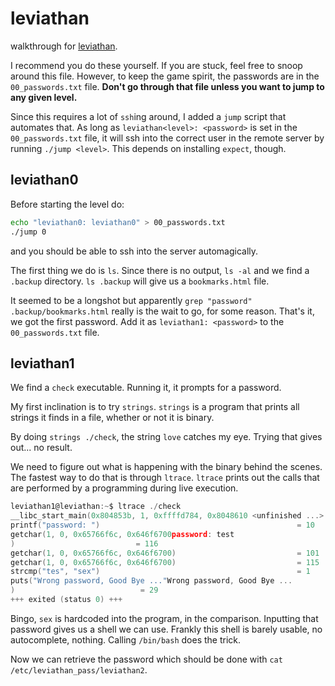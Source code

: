 # leviathan

walkthrough for [leviathan](http://overthewire.org/wargames/leviathan/).

I recommend you do these yourself. If you are stuck, feel free to snoop around
this file. However, to keep the game spirit, the passwords are in the
`00_passwords.txt` file. **Don't go through that file unless you want to jump to
any given level.**

Since this requires a lot of `ssh`ing around, I added a `jump` script that
automates that. As long as `leviathan<level>: <password>` is set in the
`00_passwords.txt` file, it will ssh into the correct user in the remote server
by running `./jump <level>`. This depends on installing `expect`, though.

## leviathan0

Before starting the level do:

```bash
echo "leviathan0: leviathan0" > 00_passwords.txt
./jump 0
```

and you should be able to ssh into the server automagically.

The first thing we do is `ls`. Since there is no output, `ls -al` and we find a
`.backup` directory. `ls .backup` will give us a `bookmarks.html` file.

It seemed to be a longshot but apparently
`grep "password" .backup/bookmarks.html` really is the wait to go, for some
reason. That's it, we got the first password. Add it as `leviathan1: <password>`
to the `00_passwords.txt` file.


## leviathan1

We find a `check` executable. Running it, it prompts for a password.

My first inclination is to try `strings`. `strings` is a program that prints all
strings it finds in a file, whether or not it is binary.

By doing `strings ./check`, the string `love` catches my eye. Trying that gives
out... no result.

We need to figure out what is happening with the binary behind the scenes. The
fastest way to do that is through `ltrace`. `ltrace` prints out the calls that
are performed by a programming during live execution.

```c
leviathan1@leviathan:~$ ltrace ./check
__libc_start_main(0x804853b, 1, 0xffffd784, 0x8048610 <unfinished ...>
printf("password: ")                                            = 10
getchar(1, 0, 0x65766f6c, 0x646f6700password: test
)                           = 116
getchar(1, 0, 0x65766f6c, 0x646f6700)                           = 101
getchar(1, 0, 0x65766f6c, 0x646f6700)                           = 115
strcmp("tes", "sex")                                            = 1
puts("Wrong password, Good Bye ..."Wrong password, Good Bye ...
)                            = 29
+++ exited (status 0) +++
```

Bingo, `sex` is hardcoded into the program, in the comparison. Inputting that
password gives us a shell we can use. Frankly this shell is barely usable, no
autocomplete, nothing. Calling `/bin/bash` does the trick.

Now we can retrieve the password which should be done with `cat
/etc/leviathan_pass/leviathan2`.

